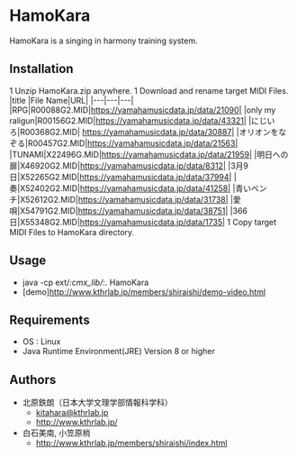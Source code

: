 ﻿# HamoKara
HamoKara is a singing in harmony training system.

## Installation 
1 Unzip HamoKara.zip anywhere.
1 Download and rename target MIDI Files.
	|title	|File Name|URL|
	|---|---|---|
	|RPG|R00088G2.MID|https://yamahamusicdata.jp/data/21090|
	|only my raligun|R00156G2.MID|https://yamahamusicdata.jp/data/43321|
	|にじいろ|R00368G2.MID| https://yamahamusicdata.jp/data/30887|
	|オリオンをなぞる|R00457G2.MID|https://yamahamusicdata.jp/data/21563|
	|TUNAMI|X22496G.MID|https://yamahamusicdata.jp/data/21959|
	|明日への扉|X46920G2.MID|https://yamahamusicdata.jp/data/8312|
	|3月9日|X52265G2.MID|https://yamahamusicdata.jp/data/37994|
	|奏|X52402G2.MID|https://yamahamusicdata.jp/data/41258|
	|青いベンチ|X52612G2.MID|https://yamahamusicdata.jp/data/31738|
	|愛唄|X54791G2.MID|https://yamahamusicdata.jp/data/38751|
	|366日|X55348G2.MID|https://yamahamusicdata.jp/data/1735|
1 Copy target MIDI Files to HamoKara directory.

## Usage
* java -cp ext/*:cmx_lib/*:. HamoKara
* [demo]http://www.kthrlab.jp/members/shiraishi/demo-video.html

## Requirements
* OS : Linux
* Java Runtime Environment(JRE) Version 8 or higher 

## Authors
* 北原鉄朗（日本大学文理学部情報科学科）   
	* kitahara@kthrlab.jp   
	* http://www.kthrlab.jp/
* 白石美南, 小笠原梢   
	* http://www.kthrlab.jp/members/shiraishi/index.html